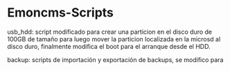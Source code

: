 # Emoncms-Scripts
usb_hdd: script modificado para crear una particion en el disco duro de 100GB de tamaño para luego mover la particion localizada en la microsd al disco duro, finalmente modifica el boot para el arranque desde el HDD.

backup: scripts de importación y exportación de backups, se modifico para 
